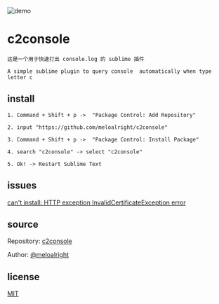 ![demo](./demo.gif)   
   
   
   
   
# c2console   
   
`这是一个用于快速打出 console.log 的 sublime 插件`   
   
`A simple sublime plugin to query console  automatically when type letter c`   
   
   
   
## install   
   
```
1. Command + Shift + p ->  "Package Control: Add Repository"

2. input "https://github.com/meloalright/c2console"

3. Command + Shift + p ->  "Package Control: Install Package"

4. search "c2console" -> select "c2console"

5. Ok! -> Restart Sublime Text
```   
   
   
   
## issues       
   
[can't install: HTTP exception InvalidCertificateException error](https://github.com/ihodev/sublime-da-ui/issues/39)     
    
      
## source    
   
Repository: [c2console](https://github.com/meloalright/c2console)      
   
Author: [@meloalright](https://github.com/meloalright)   
   
   
## license   
   
[MIT](https://revolunet.mit-license.org/)   
